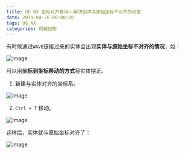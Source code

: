 ```yaml
---
title: UG NX 坐标对齐移动——解决实体与原始坐标不对齐的问题
date: 2019-04-26 00:00:00
tags: UG_NX
categories: 机械结构
---
```


有时候通过`WAVE`链接过来的实体会出现**实体与原始坐标不对齐的情况**，如：

![image](https://wx1.sinaimg.cn/large/006mcMYXgy1g0bhli2dwsj309i0cxjrf.jpg)

<!--more-->

可以用**坐标到坐标移动的方式**将实体摆正。

1. 新建与实体对齐的坐标系。

![image](https://wx1.sinaimg.cn/large/006mcMYXgy1g0bhod7e4nj30810h5mxt.jpg)

2. `Ctrl + T` 移动。

![image](https://wx3.sinaimg.cn/large/006mcMYXgy1g0bhqawqqmj30ih0i2myi.jpg)


这样后，实体就与原始坐标对齐了：

![image](https://wx1.sinaimg.cn/large/006mcMYXgy1g0bhrowrlwj30ad0gut8p.jpg)


